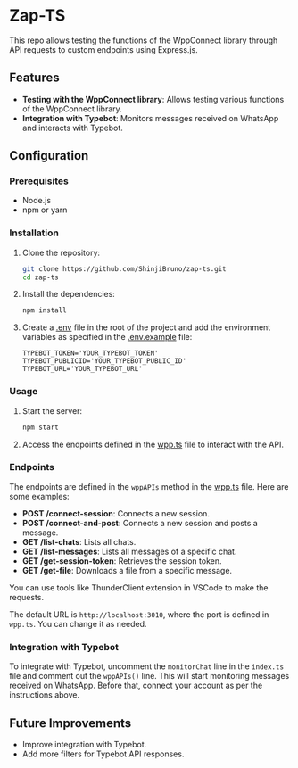 # Zap-TS

This repo allows testing the functions of the WppConnect library through API requests to custom endpoints using Express.js.

## Features

- **Testing with the WppConnect library**: Allows testing various functions of the WppConnect library.
- **Integration with Typebot**: Monitors messages received on WhatsApp and interacts with Typebot.

## Configuration

### Prerequisites

- Node.js
- npm or yarn

### Installation

1. Clone the repository:

   ```bash
   git clone https://github.com/ShinjiBruno/zap-ts.git
   cd zap-ts
   ```

2. Install the dependencies:

   ```bash
   npm install
   ```

3. Create a [.env](http://_vscodecontentref_/0) file in the root of the project and add the environment variables as specified in the [.env.example](http://_vscodecontentref_/1) file:
   ```properties
   TYPEBOT_TOKEN='YOUR_TYPEBOT_TOKEN'
   TYPEBOT_PUBLICID='YOUR_TYPEBOT_PUBLIC_ID'
   TYPEBOT_URL='YOUR_TYPEBOT_URL'
   ```

### Usage

1. Start the server:

   ```bash
   npm start
   ```

2. Access the endpoints defined in the [wpp.ts](http://_vscodecontentref_/2) file to interact with the API.

### Endpoints

The endpoints are defined in the `wppAPIs` method in the [wpp.ts](http://_vscodecontentref_/3) file. Here are some examples:

- **POST /connect-session**: Connects a new session.
- **POST /connect-and-post**: Connects a new session and posts a message.
- **GET /list-chats**: Lists all chats.
- **GET /list-messages**: Lists all messages of a specific chat.
- **GET /get-session-token**: Retrieves the session token.
- **GET /get-file**: Downloads a file from a specific message.

You can use tools like ThunderClient extension in VSCode to make the requests.

The default URL is `http://localhost:3010`, where the port is defined in `wpp.ts`. You can change it as needed.

### Integration with Typebot

To integrate with Typebot, uncomment the `monitorChat` line in the `index.ts` file and comment out the `wppAPIs()` line. This will start monitoring messages received on WhatsApp. Before that, connect your account as per the instructions above.

## Future Improvements

- Improve integration with Typebot.
- Add more filters for Typebot API responses.

